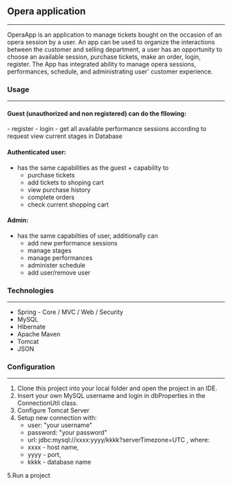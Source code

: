 ## Opera application

---
OperaApp is an application to manage tickets bought on the occasion of an opera session by a user. 
An app can be used to organize the interactions between the customer and selling department, a user
has an opportunity to choose an available session, purchase tickets, make an order, login, register.
The App has integrated ability to manage opera sessions, performances, schedule, and 
administrating user' customer experience.

### Usage

---
<h4> Guest (unauthorized and non registered) can do the fllowing:</h4>
 - register
 - login
 - get all available performance sessions according to request
view current stages in Database

<h4>Authenticated user:</h4>

 - has the same capabilities as the guest + capability to
    - purchase tickets
    - add tickets to shoping cart
    - view purchase history
    - complete orders
    - check current shopping cart

<h4> Admin: </h4>

 - has the same capabilties of user, additionally can
   - add new performance sessions
   - manage stages
   - manage performances
   - administer schedule
   - add user/remove user

### Technologies

---
 - Spring - Core / MVC / Web / Security
- MySQL
- Hibernate
- Apache Maven
- Tomcat
- JSON

### Configuration

---
1. Clone this project into your local folder and open the project in an IDE.
2. Insert your own MySQL username and login in dbProperties in the ConnectionUtil class.
3. Configure Tomcat Server
4. Setup new connection with:
   - user: "your username"
   - password: "your password"
   - url: jdbc:mysql://xxxx:yyyy/kkkk?serverTimezone=UTC , where:
   - xxxx - host name,
   - yyyy - port,
   - kkkk - database name
    
5.Run a project
